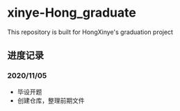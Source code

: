 # xinye-Hong_graduate

This repository is built for HongXinye's graduation project


## 进度记录

### 2020/11/05
- 毕设开题
- 创建仓库，整理前期文件